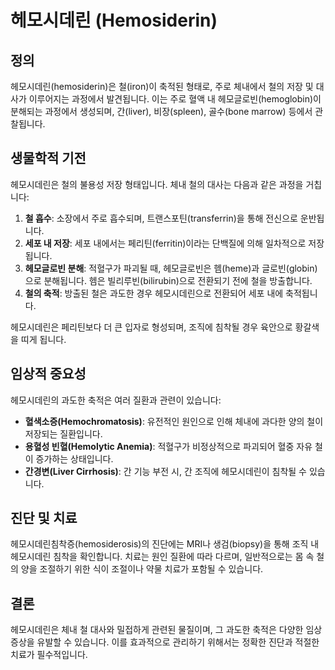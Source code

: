 

# 헤모시데린 (Hemosiderin)

## 정의
헤모시데린(hemosiderin)은 철(iron)이 축적된 형태로, 주로 체내에서 철의 저장 및 대사가 이루어지는 과정에서 발견됩니다. 이는 주로 혈액 내 헤모글로빈(hemoglobin)이 분해되는 과정에서 생성되며, 간(liver), 비장(spleen), 골수(bone marrow) 등에서 관찰됩니다.

## 생물학적 기전
헤모시데린은 철의 불용성 저장 형태입니다. 체내 철의 대사는 다음과 같은 과정을 거칩니다:

1. **철 흡수**: 소장에서 주로 흡수되며, 트랜스포틴(transferrin)을 통해 전신으로 운반됩니다.
2. **세포 내 저장**: 세포 내에서는 페리틴(ferritin)이라는 단백질에 의해 일차적으로 저장됩니다.
3. **헤모글로빈 분해**: 적혈구가 파괴될 때, 헤모글로빈은 헴(heme)과 글로빈(globin)으로 분해됩니다. 헴은 빌리루빈(bilirubin)으로 전환되기 전에 철을 방출합니다.
4. **철의 축적**: 방출된 철은 과도한 경우 헤모시데린으로 전환되어 세포 내에 축적됩니다.

헤모시데린은 페리틴보다 더 큰 입자로 형성되며, 조직에 침착될 경우 육안으로 황갈색을 띠게 됩니다.

## 임상적 중요성
헤모시데린의 과도한 축적은 여러 질환과 관련이 있습니다:

- **혈색소증(Hemochromatosis)**: 유전적인 원인으로 인해 체내에 과다한 양의 철이 저장되는 질환입니다.
- **용혈성 빈혈(Hemolytic Anemia)**: 적혈구가 비정상적으로 파괴되어 혈중 자유 철이 증가하는 상태입니다.
- **간경변(Liver Cirrhosis)**: 간 기능 부전 시, 간 조직에 헤모시데린이 침착될 수 있습니다.

## 진단 및 치료
헤모시데린침착증(hemosiderosis)의 진단에는 MRI나 생검(biopsy)을 통해 조직 내 헤모시데린 침착을 확인합니다. 치료는 원인 질환에 따라 다르며, 일반적으로는 몸 속 철의 양을 조절하기 위한 식이 조절이나 약물 치료가 포함될 수 있습니다.

## 결론
헤모시데린은 체내 철 대사와 밀접하게 관련된 물질이며, 그 과도한 축적은 다양한 임상 증상을 유발할 수 있습니다. 이를 효과적으로 관리하기 위해서는 정확한 진단과 적절한 치료가 필수적입니다.